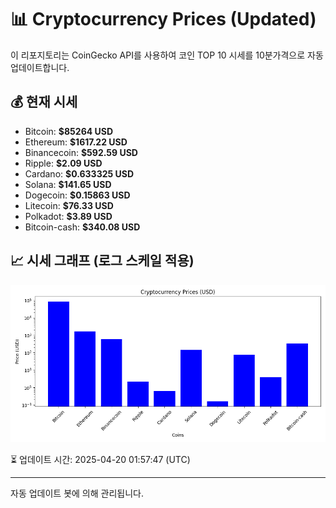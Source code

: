 
# 📊 Cryptocurrency Prices (Updated)

이 리포지토리는 CoinGecko API를 사용하여 코인 TOP 10 시세를 10분가격으로 자동 업데이트합니다.

## 💰 현재 시세
- Bitcoin: **$85264 USD**
- Ethereum: **$1617.22 USD**
- Binancecoin: **$592.59 USD**
- Ripple: **$2.09 USD**
- Cardano: **$0.633325 USD**
- Solana: **$141.65 USD**
- Dogecoin: **$0.15863 USD**
- Litecoin: **$76.33 USD**
- Polkadot: **$3.89 USD**
- Bitcoin-cash: **$340.08 USD**

## 📈 시세 그래프 (로그 스케일 적용)
![Crypto Prices](crypto_prices.png)

⏳ 업데이트 시간: 2025-04-20 01:57:47 (UTC)

---
자동 업데이트 봇에 의해 관리됩니다.
